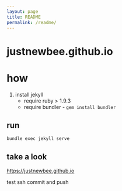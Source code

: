 ```yaml
---
layout: page
title: README
permalink: /readme/
---
```


justnewbee.github.io
====================

# how

1. install jekyll
    * require ruby > 1.9.3
    * require bundler - `gem install bundler`

## run

```
bundle exec jekyll serve
```

## take a look

<https://justnewbee.github.io>

test ssh commit and push
